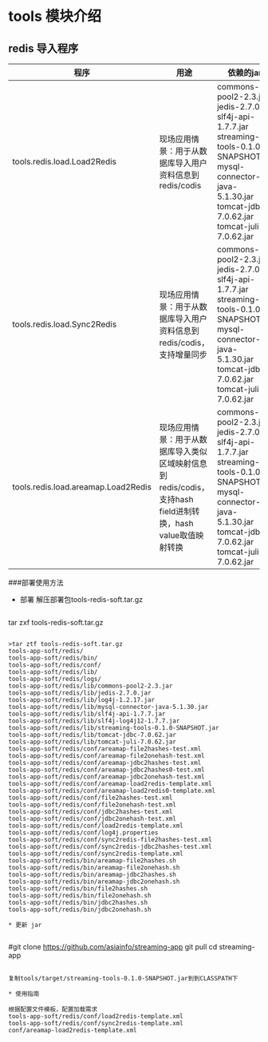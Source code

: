 # tools 模块介绍

## redis 导入程序

程序	| 用途 | 依赖的jar
--- | --- | ---
tools.redis.load.Load2Redis |	现场应用情景：用于从数据库导入用户资料信息到redis/codis	| commons-pool2-2.3.jar jedis-2.7.0.jar slf4j-api-1.7.7.jar streaming-tools-0.1.0-SNAPSHOT.jar mysql-connector-java-5.1.30.jar tomcat-jdbc-7.0.62.jar tomcat-juli-7.0.62.jar
tools.redis.load.Sync2Redis |	现场应用情景：用于从数据库导入用户资料信息到redis/codis，支持增量同步	| commons-pool2-2.3.jar jedis-2.7.0.jar slf4j-api-1.7.7.jar streaming-tools-0.1.0-SNAPSHOT.jar mysql-connector-java-5.1.30.jar tomcat-jdbc-7.0.62.jar tomcat-juli-7.0.62.jar
tools.redis.load.areamap.Load2Redis |	现场应用情景：用于从数据库导入类似区域映射信息到redis/codis，支持hash field进制转换，hash value取值映射转换	| commons-pool2-2.3.jar jedis-2.7.0.jar slf4j-api-1.7.7.jar streaming-tools-0.1.0-SNAPSHOT.jar mysql-connector-java-5.1.30.jar tomcat-jdbc-7.0.62.jar tomcat-juli-7.0.62.jar

###部署使用方法

 * 部署
   解压部署包tools-redis-soft.tar.gz
   
   ```
tar zxf tools-redis-soft.tar.gz
   ```
   
>tar ztf tools-redis-soft.tar.gz 
 tools-app-soft/redis/
 tools-app-soft/redis/bin/
 tools-app-soft/redis/conf/
 tools-app-soft/redis/lib/
 tools-app-soft/redis/logs/
 tools-app-soft/redis/lib/commons-pool2-2.3.jar
 tools-app-soft/redis/lib/jedis-2.7.0.jar
 tools-app-soft/redis/lib/log4j-1.2.17.jar
 tools-app-soft/redis/lib/mysql-connector-java-5.1.30.jar
 tools-app-soft/redis/lib/slf4j-api-1.7.7.jar
 tools-app-soft/redis/lib/slf4j-log4j12-1.7.7.jar
 tools-app-soft/redis/lib/streaming-tools-0.1.0-SNAPSHOT.jar
 tools-app-soft/redis/lib/tomcat-jdbc-7.0.62.jar
 tools-app-soft/redis/lib/tomcat-juli-7.0.62.jar
 tools-app-soft/redis/conf/areamap-file2hashes-test.xml
 tools-app-soft/redis/conf/areamap-file2onehash-test.xml
 tools-app-soft/redis/conf/areamap-jdbc2hashes-test.xml
 tools-app-soft/redis/conf/areamap-jdbc2hashes0-test.xml
 tools-app-soft/redis/conf/areamap-jdbc2onehash-test.xml
 tools-app-soft/redis/conf/areamap-load2redis-template.xml
 tools-app-soft/redis/conf/areamap-load2redis0-template.xml
 tools-app-soft/redis/conf/file2hashes-test.xml
 tools-app-soft/redis/conf/file2onehash-test.xml
 tools-app-soft/redis/conf/jdbc2hashes-test.xml
 tools-app-soft/redis/conf/jdbc2onehash-test.xml
 tools-app-soft/redis/conf/load2redis-template.xml
 tools-app-soft/redis/conf/log4j.properties
 tools-app-soft/redis/conf/sync2redis-file2hashes-test.xml
 tools-app-soft/redis/conf/sync2redis-jdbc2hashes-test.xml
 tools-app-soft/redis/conf/sync2redis-template.xml
 tools-app-soft/redis/bin/areamap-file2hashes.sh
 tools-app-soft/redis/bin/areamap-file2onehash.sh
 tools-app-soft/redis/bin/areamap-jdbc2hashes.sh
 tools-app-soft/redis/bin/areamap-jdbc2onehash.sh
 tools-app-soft/redis/bin/file2hashes.sh
 tools-app-soft/redis/bin/file2onehash.sh
 tools-app-soft/redis/bin/jdbc2hashes.sh
 tools-app-soft/redis/bin/jdbc2onehash.sh

 * 更新 jar
    
   ```
\#git clone https://github.com/asiainfo/streaming-app
git pull
cd streaming-app
   ```
      
   复制tools/target/streaming-tools-0.1.0-SNAPSHOT.jar到到CLASSPATH下

 * 使用指南
 
   根据配置文件模板，配置加载需求
   tools-app-soft/redis/conf/load2redis-template.xml
   tools-app-soft/redis/conf/sync2redis-template.xml
   conf/areamap-load2redis-template.xml

